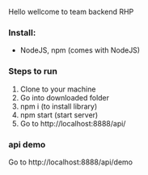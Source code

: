 Hello wellcome to team backend RHP 

### Install:
 - NodeJS, npm (comes with NodeJS)


### Steps to run
 1. Clone to your machine
 2. Go into downloaded folder
 3. npm i (to install library)
 4. npm start (start server)
 5. Go to http://localhost:8888/api/

 ### api demo

 Go to http://localhost:8888/api/demo 